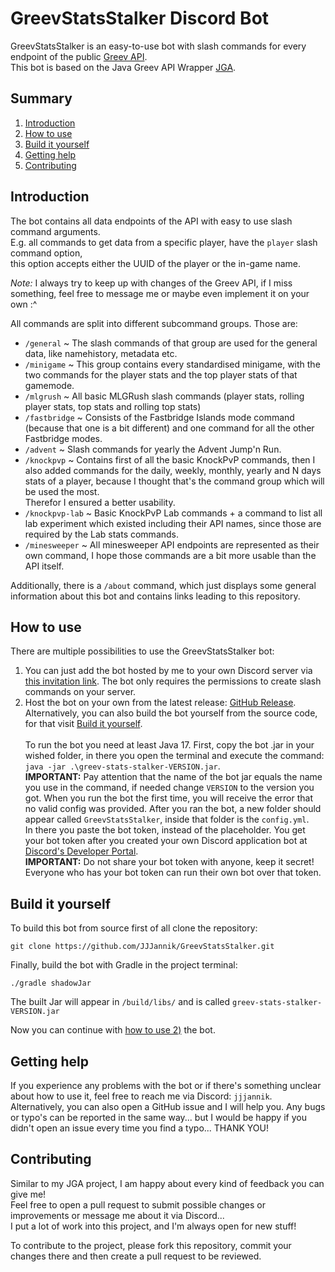 # GreevStatsStalker Discord Bot

GreevStatsStalker is an easy-to-use bot with slash commands for every endpoint of the public [Greev API](https://api.greev.eu/v2/swagger-ui/index.html#/).<br>
This bot is based on the Java Greev API Wrapper [JGA](https://github.com/JJJannik/JGA).

## Summary

1. [Introduction](#introduction)
2. [How to use](#how-to-use)
3. [Build it yourself](#build-it-yourself)
4. [Getting help](#getting-help)
5. [Contributing](#contributing)

## Introduction

The bot contains all data endpoints of the API with easy to use slash command arguments.<br>
E.g. all commands to get data from a specific player, have the `player` slash command option, <br>
this option accepts either the UUID of the player or the in-game name.

_Note:_ I always try to keep up with changes of the Greev API, if I miss something, feel free to message me or maybe even implement it on your own :^

All commands are split into different subcommand groups. Those are: <br>

- `/general` ~ The slash commands of that group are used for the general data, like namehistory, metadata etc.
- `/minigame` ~ This group contains every standardised minigame, with the two commands for the player stats and the top player stats of that gamemode.
- `/mlgrush` ~ All basic MLGRush slash commands (player stats, rolling player stats, top stats and rolling top stats)
- `/fastbridge` ~ Consists of the Fastbridge Islands mode command (because that one is a bit different) and one command for all the other Fastbridge modes.
- `/advent` ~ Slash commands for yearly the Advent Jump'n Run.
- `/knockpvp` ~ Contains first of all the basic KnockPvP commands, then I also added commands for the daily, weekly, monthly, yearly and N days stats of a player, because I thought that's the command group which will be used the most. <br> Therefor I ensured a better usability.
- `/knockpvp-lab` ~ Basic KnockPvP Lab commands + a command to list all lab experiment which existed including their API names, since those are required by the Lab stats commands.
- `/minesweeper` ~ All minesweeper API endpoints are represented as their own command, I hope those commands are a bit more usable than the API itself.

Additionally, there is a `/about` command, which just displays some general information about this bot and contains links leading to this repository.

## How to use

There are multiple possibilities to use the GreevStatsStalker bot:

1. You can just add the bot hosted by me to your own Discord server via [this invitation link](https://discord.com/oauth2/authorize?client_id=1239303102520361020&scope=bot).
    The bot only requires the permissions to create slash commands on your server.
2. Host the bot on your own from the latest release: [GitHub Release](https://github.com/JJJannik/GreevStatsStalker/releases/). Alternatively, you can also build the bot yourself from the source code, for that visit [Build it yourself](#build-it-yourself).<br><br>
   To run the bot you need at least Java 17. First, copy the bot .jar in your wished folder, in there you open the terminal and execute the command: `java -jar .\greev-stats-stalker-VERSION.jar`. <br>
   **IMPORTANT:** Pay attention that the name of the bot jar equals the name you use in the command, if needed change `VERSION` to the version you got.
    When you run the bot the first time, you will receive the error that no valid config was provided. After you ran the bot, a new folder should appear called `GreevStatsStalker`, inside that folder is the `config.yml`.<br>
    In there you paste the bot token, instead of the placeholder. You get your bot token after you created your own Discord application bot at [Discord's Developer Portal](https://discord.com/developers/applications). <br>
    **IMPORTANT:** Do not share your bot token with anyone, keep it secret! Everyone who has your bot token can run their own bot over that token.

## Build it yourself

To build this bot from source first of all clone the repository:

`git clone https://github.com/JJJannik/GreevStatsStalker.git`

Finally, build the bot with Gradle in the project terminal:

`./gradle shadowJar`

The built Jar will appear in `/build/libs/` and is called `greev-stats-stalker-VERSION.jar`

Now you can continue with [how to use 2)](#how-to-use) the bot.

## Getting help

If you experience any problems with the bot or if there's something unclear about how to use it, feel free to reach me via Discord: `jjjannik`.<br>
Alternatively, you can also open a GitHub issue and I will help you. Any bugs or typo's can be reported in the same way... but I would be happy if you didn't open an issue every time you find a typo... THANK YOU!

## Contributing

Similar to my JGA project, I am happy about every kind of feedback you can give me! <br>
Feel free to open a pull request to submit possible changes or improvements or message me about it via Discord...<br>
I put a lot of work into this project, and I'm always open for new stuff!

To contribute to the project, please fork this repository, commit your changes there and then create a pull request to be reviewed.